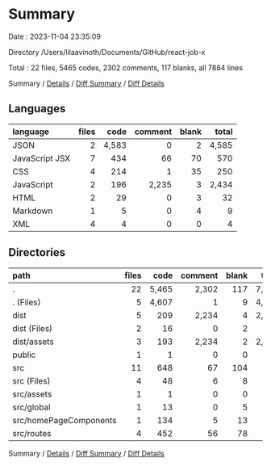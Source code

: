 # Summary

Date : 2023-11-04 23:35:09

Directory /Users/lilaavinoth/Documents/GitHub/react-job-x

Total : 22 files,  5465 codes, 2302 comments, 117 blanks, all 7884 lines

Summary / [Details](details.md) / [Diff Summary](diff.md) / [Diff Details](diff-details.md)

## Languages
| language | files | code | comment | blank | total |
| :--- | ---: | ---: | ---: | ---: | ---: |
| JSON | 2 | 4,583 | 0 | 2 | 4,585 |
| JavaScript JSX | 7 | 434 | 66 | 70 | 570 |
| CSS | 4 | 214 | 1 | 35 | 250 |
| JavaScript | 2 | 196 | 2,235 | 3 | 2,434 |
| HTML | 2 | 29 | 0 | 3 | 32 |
| Markdown | 1 | 5 | 0 | 4 | 9 |
| XML | 4 | 4 | 0 | 0 | 4 |

## Directories
| path | files | code | comment | blank | total |
| :--- | ---: | ---: | ---: | ---: | ---: |
| . | 22 | 5,465 | 2,302 | 117 | 7,884 |
| . (Files) | 5 | 4,607 | 1 | 9 | 4,617 |
| dist | 5 | 209 | 2,234 | 4 | 2,447 |
| dist (Files) | 2 | 16 | 0 | 2 | 18 |
| dist/assets | 3 | 193 | 2,234 | 2 | 2,429 |
| public | 1 | 1 | 0 | 0 | 1 |
| src | 11 | 648 | 67 | 104 | 819 |
| src (Files) | 4 | 48 | 6 | 8 | 62 |
| src/assets | 1 | 1 | 0 | 0 | 1 |
| src/global | 1 | 13 | 0 | 5 | 18 |
| src/homePageComponents | 1 | 134 | 5 | 13 | 152 |
| src/routes | 4 | 452 | 56 | 78 | 586 |

Summary / [Details](details.md) / [Diff Summary](diff.md) / [Diff Details](diff-details.md)